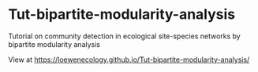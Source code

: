 # Tut-bipartite-modularity-analysis
Tutorial on community detection in ecological site-species networks by bipartite modularity analysis

View at https://loewenecology.github.io/Tut-bipartite-modularity-analysis/
